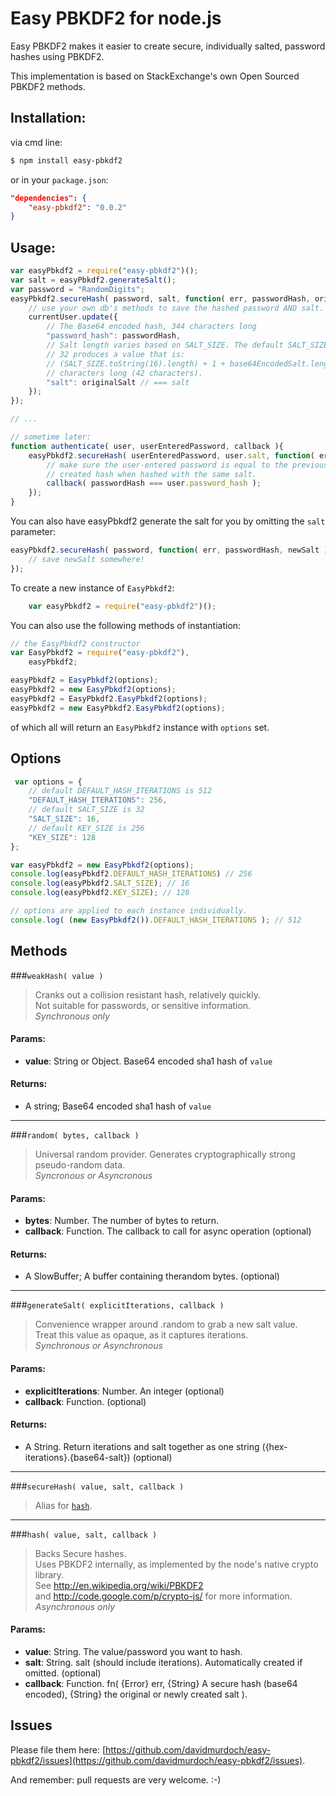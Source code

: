 # Easy PBKDF2 for node.js

Easy PBKDF2 makes it easier to create secure, individually salted, password hashes using PBKDF2.

This implementation is based on StackExchange's own Open Sourced PBKDF2 methods.

## Installation:

via cmd line:

```bash
$ npm install easy-pbkdf2
```

or in your `package.json`:

```json
"dependencies": {
    "easy-pbkdf2": "0.0.2"
}
```

## Usage:
```js
var easyPbkdf2 = require("easy-pbkdf2")();
var salt = easyPbkdf2.generateSalt();
var password = "RandomDigits";
easyPbkdf2.secureHash( password, salt, function( err, passwordHash, originalSalt ) {
    // use your own db's methods to save the hashed password AND salt.
    currentUser.update({
        // The Base64 encoded hash, 344 characters long
        "password_hash": passwordHash,
        // Salt length varies based on SALT_SIZE. The default SALT_SIZE of
        // 32 produces a value that is:
        // (SALT_SIZE.toString(16).length) + 1 + base64EncodedSalt.length)
        // characters long (42 characters).
        "salt": originalSalt // === salt
    });
});

// ...

// sometime later:
function authenticate( user, userEnteredPassword, callback ){
    easyPbkdf2.secureHash( userEnteredPassword, user.salt, function( err, passwordHash, salt ) {
        // make sure the user-entered password is equal to the previously
        // created hash when hashed with the same salt.
        callback( passwordHash === user.password_hash );
    });
}
```

You can also have easyPbkdf2 generate the salt for you by omitting the `salt` parameter:

```js
easyPbkdf2.secureHash( password, function( err, passwordHash, newSalt ) {
    // save newSalt somewhere!
});
```

To create a new instance of `EasyPbkdf2`: 

```js
    var easyPbkdf2 = require("easy-pbkdf2")();
```

You can also use the following methods of instantiation:

```js
// the EasyPbkdf2 constructor
var EasyPbkdf2 = require("easy-pbkdf2"),
    easyPbkdf2;

easyPbkdf2 = EasyPbkdf2(options);
easyPbkdf2 = new EasyPbkdf2(options);
easyPbkdf2 = EasyPbkdf2.EasyPbkdf2(options);
easyPbkdf2 = new EasyPbkdf2.EasyPbkdf2(options);
```

of which all will return an `EasyPbkdf2` instance with `options` set.

## Options

```js
 var options = {
    // default DEFAULT_HASH_ITERATIONS is 512
    "DEFAULT_HASH_ITERATIONS": 256,
    // default SALT_SIZE is 32
    "SALT_SIZE": 16,
    // default KEY_SIZE is 256
    "KEY_SIZE": 128
};

var easyPbkdf2 = new EasyPbkdf2(options);
console.log(easyPbkdf2.DEFAULT_HASH_ITERATIONS) // 256
console.log(easyPbkdf2.SALT_SIZE); // 16
console.log(easyPbkdf2.KEY_SIZE); // 128

// options are applied to each instance individually.
console.log( (new EasyPbkdf2()).DEFAULT_HASH_ITERATIONS ); // 512
```

## Methods

###`weakHash( value )`

> Cranks out a collision resistant hash, relatively quickly.  
> Not suitable for passwords, or sensitive information.  
*Synchronous only*  

#### Params:
 - **value**: String or Object. Base64 encoded sha1 hash of `value`

#### Returns:
 - A string; Base64 encoded sha1 hash of `value`

---

###`random( bytes, callback )`

> Universal random provider. Generates cryptographically strong pseudo-random data.  
*Syncronous or Asyncronous*

#### Params:
  - **bytes**: Number. The number of bytes to return.
  - **callback**: Function. The callback to call for async operation (optional)

#### Returns:
 - A SlowBuffer; A buffer containing therandom bytes. (optional)

---

###`generateSalt( explicitIterations, callback )`

> Convenience wrapper around .random to grab a new salt value.  
> Treat this value as opaque, as it captures iterations.  
*Synchronous or Asynchronous*

#### Params:
 - **explicitIterations**: Number. An integer (optional)
 - **callback**: Function. (optional)

#### Returns:
 - A String. Return iterations and salt together as one string ({hex-iterations}.{base64-salt}) (optional)

---

###`secureHash( value, salt, callback )`

> Alias for [`hash`](#hash-value-salt-callback-).

---

###`hash( value, salt, callback )`

> Backs Secure hashes.  
> Uses PBKDF2 internally, as implemented by the node's native crypto library.  
> See http://en.wikipedia.org/wiki/PBKDF2  
> and http://code.google.com/p/crypto-js/ for more information.  
*Asynchronous only*

#### Params:
 - **value**: String. The value/password you want to hash.
 - **salt**: String. salt (should include iterations). Automatically created if omitted. (optional)
 - **callback**: Function. fn( {Error} err, {String} A secure hash (base64 encoded), {String} the original or newly created salt ).

## Issues

Please file them here: [https://github.com/davidmurdoch/easy-pbkdf2/issues](https://github.com/davidmurdoch/easy-pbkdf2/issues).

And remember: pull requests are very welcome. :-)

